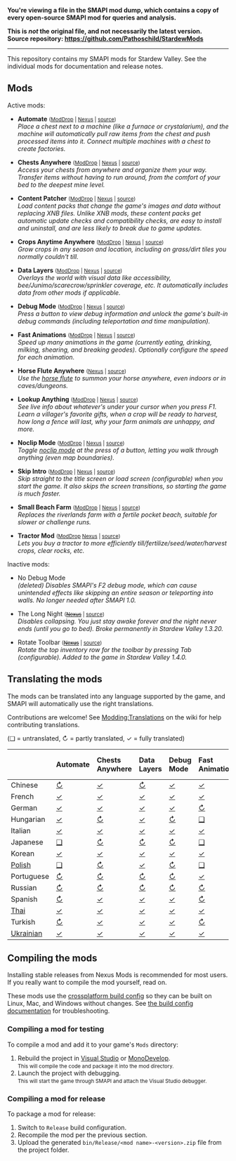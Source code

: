 **You're viewing a file in the SMAPI mod dump, which contains a copy of every open-source SMAPI mod
for queries and analysis.**

**This is _not_ the original file, and not necessarily the latest version.**  
**Source repository: https://github.com/Pathoschild/StardewMods**

----

This repository contains my SMAPI mods for Stardew Valley. See the individual mods for
documentation and release notes.

## Mods
Active mods:
* **Automate** <small>([ModDrop](https://www.moddrop.com/stardew-valley/mods/509760) | [Nexus](https://www.nexusmods.com/stardewvalley/mods/1063) | [source](Automate))</small>  
  _Place a chest next to a machine (like a furnace or crystalarium), and the machine will
  automatically pull raw items from the chest and push processed items into it. Connect multiple
  machines with a chest to create factories._

* **Chests Anywhere** <small>([ModDrop](https://www.moddrop.com/stardew-valley/mods/606600) | [Nexus](https://www.nexusmods.com/stardewvalley/mods/518) | [source](ChestsAnywhere))</small>  
  _Access your chests from anywhere and organize them your way. Transfer items without having to
  run around, from the comfort of your bed to the deepest mine level._

* **Content Patcher** <small>([ModDrop](https://www.moddrop.com/stardew-valley/mods/470174) | [Nexus](https://www.nexusmods.com/stardewvalley/mods/1915) | [source](ContentPatcher))</small>  
  _Load content packs that change the game's images and data without replacing XNB files. Unlike
  XNB mods, these content packs get automatic update checks and compatibility checks, are easy to
  install and uninstall, and are less likely to break due to game updates._

* **Crops Anytime Anywhere** <small>([ModDrop](https://www.moddrop.com/stardew-valley/mods/606647) | [Nexus](https://www.nexusmods.com/stardewvalley/mods/3000) | [source](CropsAnytimeAnywhere))</small>  
  _Grow crops in any season and location, including on grass/dirt tiles you normally couldn't till._

* **Data Layers** <small>([ModDrop](https://www.moddrop.com/stardew-valley/mods/606646) | [Nexus](https://www.nexusmods.com/stardewvalley/mods/1691) | [source](DataLayers))</small>  
  _Overlays the world with visual data like accessibility, bee/Junimo/scarecrow/sprinkler coverage,
  etc. It automatically includes data from other mods if applicable._

* **Debug Mode** <small>([ModDrop](https://www.moddrop.com/stardew-valley/mods/606608) | [Nexus](https://www.nexusmods.com/stardewvalley/mods/679) | [source](DebugMode))</small>  
  _Press a button to view debug information and unlock the game's built-in debug commands
  (including teleportation and time manipulation)._

* **Fast Animations** <small>([ModDrop](https://www.moddrop.com/stardew-valley/mods/606631) | [Nexus](https://www.nexusmods.com/stardewvalley/mods/1089) | [source](FastAnimations))</small>  
  _Speed up many animations in the game (currently eating, drinking, milking, shearing, and
  breaking geodes). Optionally configure the speed for each animation._

* **Horse Flute Anywhere** <small>([Nexus](https://www.nexusmods.com/stardewvalley/mods/7500) | [source](HorseFluteAnywhere))</small>  
  _Use the [horse flute](https://stardewvalleywiki.com/Horse_Flute) to summon your horse anywhere,
  even indoors or in caves/dungeons._

* **Lookup Anything** <small>([ModDrop](https://www.moddrop.com/stardew-valley/mods/606605) | [Nexus](https://www.nexusmods.com/stardewvalley/mods/541) | [source](LookupAnything))</small>  
  _See live info about whatever's under your cursor when you press F1. Learn a villager's favorite
  gifts, when a crop will be ready to harvest, how long a fence will last, why your farm animals
  are unhappy, and more._

* **Noclip Mode** <small>([ModDrop](https://www.moddrop.com/stardew-valley/mods/691002) | [Nexus](https://www.nexusmods.com/stardewvalley/mods/3900) | [source](NoclipMode))</small>  
  _Toggle [noclip mode](https://en.wikipedia.org/wiki/Noclip_mode) at the press of a button,
  letting you walk through anything (even map boundaries)._

* **Skip Intro** <small>([ModDrop](https://www.moddrop.com/stardew-valley/mods/606601) | [Nexus](https://www.nexusmods.com/stardewvalley/mods/533) | [source](SkipIntro))</small>  
  _Skip straight to the title screen or load screen (configurable) when you start the game. It also
  skips the screen transitions, so starting the game is much faster._

* **Small Beach Farm** <small>([ModDrop](https://www.moddrop.com/stardew-valley/mods/606555) | [Nexus](https://www.nexusmods.com/stardewvalley/mods/3750) | [source](SmallBeachFarm))</small>  
  _Replaces the riverlands farm with a fertile pocket beach, suitable for slower or challenge runs._

* **Tractor Mod** <small>([ModDrop](https://www.moddrop.com/stardew-valley/mods/606639) [Nexus](https://www.nexusmods.com/stardewvalley/mods/1401) | [source](TractorMod))</small>  
  _Lets you buy a tractor to more efficiently till/fertilize/seed/water/harvest crops, clear rocks, etc._

Inactive mods:
* No Debug Mode  
  _(deleted) Disables SMAPI's F2 debug mode, which can cause unintended effects like skipping an
  entire season or teleporting into walls. No longer needed after SMAPI 1.0._

* The Long Night <small>(~~[Nexus](https://www.nexusmods.com/stardewvalley/mods/1369)~~ | [source](_archived/TheLongNight))</small>  
  _Disables collapsing. You just stay awake forever and the night never ends (until you go to bed).
  Broke permanently in Stardew Valley 1.3.20._

* Rotate Toolbar <small>(~~[Nexus](https://www.nexusmods.com/stardewvalley/mods/1100)~~ | [source](_archived/RotateToolbar))</small>  
  _Rotate the top inventory row for the toolbar by pressing Tab (configurable). Added to the game
  in Stardew Valley 1.4.0._

## Translating the mods
<!--

    This section is auto-generated using a script, there's no need to edit it manually.
    https://gist.github.com/Pathoschild/040ff6c8dc863ed2a7a828aa04447033

-->
The mods can be translated into any language supported by the game, and SMAPI will automatically
use the right translations.

Contributions are welcome! See [Modding:Translations](https://stardewvalleywiki.com/Modding:Translations)
on the wiki for help contributing translations.

(❑ = untranslated, ↻ = partly translated, ✓ = fully translated)

&nbsp;      | Automate                   | Chests Anywhere                  | Data Layers                  | Debug Mode                  | Fast Animations                  | Horse Flute Anywhere                 | Lookup Anything                  | Noclip Mode                  | Skip Intro                  | Small Beach Farm                 | Tractor Mod
:---------- | :------------------------- | :------------------------------- | :--------------------------- | :-------------------------- | :------------------------------- | :----------------------------------- | :------------------------------- | :--------------------------- | :-------------------------- | :------------------------------- | :---------------------------
Chinese     | [↻](Automate/i18n/zh.json) | [✓](ChestsAnywhere/i18n/zh.json) | [↻](DataLayers/i18n/zh.json) | [✓](DebugMode/i18n/zh.json) | [✓](FastAnimations/i18n/zh.json) | [✓](HorseFluteAnywhere/i18n/zh.json) | [↻](LookupAnything/i18n/zh.json) | [✓](NoclipMode/i18n/zh.json) | [✓](SkipIntro/i18n/zh.json) | [❑](SmallBeachFarm/i18n)         | [✓](TractorMod/i18n/zh.json)
French      | [✓](Automate/i18n/fr.json) | [✓](ChestsAnywhere/i18n/fr.json) | [✓](DataLayers/i18n/fr.json) | [✓](DebugMode/i18n/fr.json) | [✓](FastAnimations/i18n/fr.json) | [✓](HorseFluteAnywhere/i18n/fr.json) | [↻](LookupAnything/i18n/fr.json) | [✓](NoclipMode/i18n/fr.json) | [✓](SkipIntro/i18n/fr.json) | [✓](SmallBeachFarm/i18n/fr.json) | [✓](TractorMod/i18n/fr.json)
German      | [✓](Automate/i18n/de.json) | [✓](ChestsAnywhere/i18n/de.json) | [✓](DataLayers/i18n/de.json) | [✓](DebugMode/i18n/de.json) | [↻](FastAnimations/i18n/de.json) | [✓](HorseFluteAnywhere/i18n/de.json) | [↻](LookupAnything/i18n/de.json) | [↻](NoclipMode/i18n/de.json) | [✓](SkipIntro/i18n/de.json) | [↻](SmallBeachFarm/i18n/de.json) | [↻](TractorMod/i18n/de.json)
Hungarian   | [✓](Automate/i18n/hu.json) | [↻](ChestsAnywhere/i18n/hu.json) | [✓](DataLayers/i18n/hu.json) | [↻](DebugMode/i18n/hu.json) | [❑](FastAnimations/i18n)         | [❑](HorseFluteAnywhere/i18n)         | [↻](LookupAnything/i18n/hu.json) | [✓](NoclipMode/i18n/hu.json) | [❑](SkipIntro/i18n)         | [❑](SmallBeachFarm/i18n)         | [✓](TractorMod/i18n/hu.json)
Italian     | [✓](Automate/i18n/it.json) | [✓](ChestsAnywhere/i18n/it.json) | [✓](DataLayers/i18n/it.json) | [✓](DebugMode/i18n/it.json) | [✓](FastAnimations/i18n/it.json) | [✓](HorseFluteAnywhere/i18n/it.json) | [↻](LookupAnything/i18n/it.json) | [✓](NoclipMode/i18n/it.json) | [✓](SkipIntro/i18n/it.json) | [✓](SmallBeachFarm/i18n/it.json) | [✓](TractorMod/i18n/it.json)
Japanese    | [❑](Automate/i18n)         | [↻](ChestsAnywhere/i18n/ja.json) | [↻](DataLayers/i18n/ja.json) | [↻](DebugMode/i18n/ja.json) | [❑](FastAnimations/i18n)         | [❑](HorseFluteAnywhere/i18n)         | [↻](LookupAnything/i18n/ja.json) | [↻](NoclipMode/i18n/ja.json) | [❑](SkipIntro/i18n)         | [❑](SmallBeachFarm/i18n)         | [↻](TractorMod/i18n/ja.json)
Korean      | [✓](Automate/i18n/ko.json) | [✓](ChestsAnywhere/i18n/ko.json) | [✓](DataLayers/i18n/ko.json) | [✓](DebugMode/i18n/ko.json) | [✓](FastAnimations/i18n/ko.json) | [✓](HorseFluteAnywhere/i18n/ko.json) | [↻](LookupAnything/i18n/ko.json) | [✓](NoclipMode/i18n/ko.json) | [✓](SkipIntro/i18n/ko.json) | [✓](SmallBeachFarm/i18n/ko.json) | [✓](TractorMod/i18n/ko.json)
[Polish]    | [❑](Automate/i18n)         | [↻](ChestsAnywhere/i18n/pl.json) | [✓](DataLayers/i18n/pl.json) | [↻](DebugMode/i18n/pl.json) | [❑](FastAnimations/i18n)         | [❑](HorseFluteAnywhere/i18n)         | [↻](LookupAnything/i18n/pl.json) | [↻](NoclipMode/i18n/pl.json) | [❑](SkipIntro/i18n)         | [❑](SmallBeachFarm/i18n)         | [↻](TractorMod/i18n/pl.json)
Portuguese  | [↻](Automate/i18n/pt.json) | [↻](ChestsAnywhere/i18n/pt.json) | [↻](DataLayers/i18n/pt.json) | [↻](DebugMode/i18n/pt.json) | [✓](FastAnimations/i18n/pt.json) | [❑](HorseFluteAnywhere/i18n)         | [↻](LookupAnything/i18n/pt.json) | [✓](NoclipMode/i18n/pt.json) | [❑](SkipIntro/i18n)         | [❑](SmallBeachFarm/i18n)         | [↻](TractorMod/i18n/pt.json)
Russian     | [↻](Automate/i18n/ru.json) | [↻](ChestsAnywhere/i18n/ru.json) | [↻](DataLayers/i18n/ru.json) | [↻](DebugMode/i18n/ru.json) | [↻](FastAnimations/i18n/ru.json) | [❑](HorseFluteAnywhere/i18n)         | [↻](LookupAnything/i18n/ru.json) | [↻](NoclipMode/i18n/ru.json) | [❑](SkipIntro/i18n)         | [❑](SmallBeachFarm/i18n)         | [↻](TractorMod/i18n/ru.json)
Spanish     | [↻](Automate/i18n/es.json) | [✓](ChestsAnywhere/i18n/es.json) | [✓](DataLayers/i18n/es.json) | [✓](DebugMode/i18n/es.json) | [↻](FastAnimations/i18n/es.json) | [✓](HorseFluteAnywhere/i18n/es.json) | [↻](LookupAnything/i18n/es.json) | [✓](NoclipMode/i18n/es.json) | [✓](SkipIntro/i18n/es.json) | [↻](SmallBeachFarm/i18n/es.json) | [↻](TractorMod/i18n/es.json)
[Thai]      | [✓](Automate/i18n/th.json) | [✓](ChestsAnywhere/i18n/th.json) | [✓](DataLayers/i18n/th.json) | [✓](DebugMode/i18n/th.json) | [✓](FastAnimations/i18n/th.json) | [✓](HorseFluteAnywhere/i18n/th.json) | [↻](LookupAnything/i18n/th.json) | [✓](NoclipMode/i18n/th.json) | [✓](SkipIntro/i18n/th.json) | [✓](SmallBeachFarm/i18n/th.json) | [✓](TractorMod/i18n/th.json)
Turkish     | [↻](Automate/i18n/tr.json) | [✓](ChestsAnywhere/i18n/tr.json) | [✓](DataLayers/i18n/tr.json) | [✓](DebugMode/i18n/tr.json) | [↻](FastAnimations/i18n/tr.json) | [✓](HorseFluteAnywhere/i18n/tr.json) | [↻](LookupAnything/i18n/tr.json) | [↻](NoclipMode/i18n/tr.json) | [✓](SkipIntro/i18n/tr.json) | [↻](SmallBeachFarm/i18n/tr.json) | [✓](TractorMod/i18n/tr.json)
[Ukrainian] | [✓](Automate/i18n/uk.json) | [✓](ChestsAnywhere/i18n/uk.json) | [✓](DataLayers/i18n/uk.json) | [✓](DebugMode/i18n/uk.json) | [✓](FastAnimations/i18n/uk.json) | [✓](HorseFluteAnywhere/i18n/uk.json) | [↻](LookupAnything/i18n/uk.json) | [✓](NoclipMode/i18n/uk.json) | [✓](SkipIntro/i18n/uk.json) | [✓](SmallBeachFarm/i18n/uk.json) | [✓](TractorMod/i18n/uk.json)

[Polish]: https://www.nexusmods.com/stardewvalley/mods/3616
[Thai]: https://www.nexusmods.com/stardewvalley/mods/7052
[Ukrainian]: https://www.nexusmods.com/stardewvalley/mods/8427

## Compiling the mods
Installing stable releases from Nexus Mods is recommended for most users. If you really want to
compile the mod yourself, read on.

These mods use the [crossplatform build config](https://www.nuget.org/packages/Pathoschild.Stardew.ModBuildConfig)
so they can be built on Linux, Mac, and Windows without changes. See [the build config documentation](https://www.nuget.org/packages/Pathoschild.Stardew.ModBuildConfig)
for troubleshooting.

### Compiling a mod for testing
To compile a mod and add it to your game's `Mods` directory:

1. Rebuild the project in [Visual Studio](https://www.visualstudio.com/vs/community/) or [MonoDevelop](https://www.monodevelop.com/).  
   <small>This will compile the code and package it into the mod directory.</small>
2. Launch the project with debugging.  
   <small>This will start the game through SMAPI and attach the Visual Studio debugger.</small>

### Compiling a mod for release
To package a mod for release:

1. Switch to `Release` build configuration.
2. Recompile the mod per the previous section.
3. Upload the generated `bin/Release/<mod name>-<version>.zip` file from the project folder.
